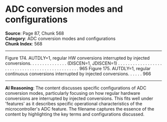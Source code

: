# ADC conversion modes and configurations

**Source**: Page 87, Chunk 568  
**Category**: ADC conversion modes and configurations  
**Chunk Index**: 568

---

Figure 174. AUTDLY=1, regular HW conversions interrupted by injected conversions. . . . . . . . . . . . . . .
(DISCEN=1, JDISCEN=1) . . . . . . . . . . . . . . . . . . . . . . . . . . . . . . . . . . . . . . . . . . . . . . . . 965
Figure 175. AUTDLY=1, regular continuous conversions interrupted by injected conversions. . . . . . 966

---

**AI Reasoning**: The content discusses specific configurations of ADC conversion modes, particularly focusing on how regular hardware conversions are interrupted by injected conversions. This fits well under 'features' as it describes specific operational characteristics of the microcontroller's ADC feature. The filename captures the essence of the content by highlighting the key terms and configurations discussed.
